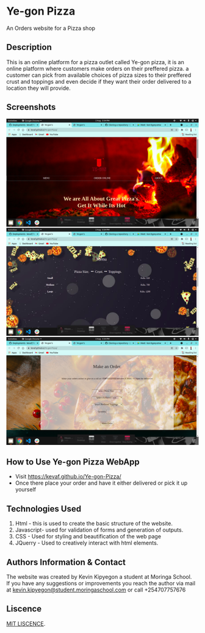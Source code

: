 # Ye-gon Pizza
An Orders website for a Pizza shop


## Description
This is an online platform for a pizza outlet called Ye-gon pizza, it is an online platform where customers make orders on their preffered pizza. a customer can pick from available choices of pizza sizes to their preffered crust and toppings and even decide if they want their order delivered to a location they will provide.

## Screenshots
<img src="./Assets/screenshots/landing.png">
<img src="./Assets/screenshots/Menu.png">
<img src="./Assets/screenshots/order.png">

## How to Use Ye-gon Pizza WebApp
- Visit https://kevaf.github.io/Ye-gon-Pizza/ 
- Once there place your order and have it either delivered or pick it up yourself

## Technologies Used
1. Html - this is used to create the basic structure of the website.
2. Javascript- used for validation of forms and generation of outputs.
3. CSS - Used for styling and beautification of the web page 
4. JQuerry - Used to creatively interact with html elements. 

## Authors Information & Contact
The website was created by Kevin Kipyegon a student at Moringa School.<br>If you have any suggestions or improvements you reach the author via mail at kevin.kipyegon@student.moringaschool.com or call +254707757676

## Liscence
[MIT LISCENCE](Liscence).
